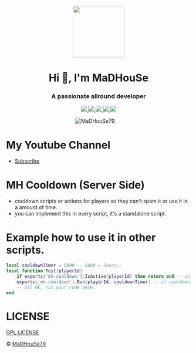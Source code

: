 <p align="center">
    <img width="140" src="https://icons.iconarchive.com/icons/iconarchive/red-orb-alphabet/128/Letter-M-icon.png" />  
    <h1 align="center">Hi 👋, I'm MaDHouSe</h1>
    <h3 align="center">A passionate allround developer </h3>    
</p>

<p align="center">
  <a href="https://github.com/MaDHouSe79/mh-parkingV2/issues">
    <img src="https://img.shields.io/github/issues/MaDHouSe79/mh-parkingV2"/> 
  </a>
  <a href="https://github.com/MaDHouSe79/mh-parkingV2/watchers">
    <img src="https://img.shields.io/github/watchers/MaDHouSe79/mh-parkingV2"/> 
  </a> 
  <a href="https://github.com/MaDHouSe79/mh-parkingV2/network/members">
    <img src="https://img.shields.io/github/forks/MaDHouSe79/mh-parkingV2"/> 
  </a>  
  <a href="https://github.com/MaDHouSe79/mh-parkingV2/stargazers">
    <img src="https://img.shields.io/github/stars/MaDHouSe79/mh-parkingV2?color=white"/> 
  </a>
  <a href="https://github.com/MaDHouSe79/mh-parkingV2/blob/main/LICENSE">
    <img src="https://img.shields.io/github/license/MaDHouSe79/mh-parkingV2?color=black"/> 
  </a>      
</p>

<p align="center">
    <img src="https://komarev.com/ghpvc/?username=MaDHouSe79&label=Profile%20views&color=3464eb&style=for-the-badge&logo=star&abbreviated=true" alt="MaDHouSe79" style="padding-right:20px;" />
</p>

# My Youtube Channel
- [Subscribe](https://www.youtube.com/@MaDHouSe79) 

# MH Cooldown (Server Side)
- cooldown scripts or actions for players so they can't spam it or use it in a amount of time.
- you can implement this in every script, it's a standalone script.

# Example how to use it in other scripts.
```lua
local cooldownTimer = 5000 -- 5000 = 5secs..
local function Test(playerId)
    if exports['mh-cooldown']:IsActive(playerId) then return end -- is cooldown active than stop.
    exports['mh-cooldown']:Run(playerId, cooldownTimer) -- if cooldown is not active, set a cooldown on a player server id.
    -- All Ok, run your code here.
end
```

# LICENSE
[GPL LICENSE](./LICENSE)<br />

&copy; [MaDHouSe79](https://www.youtube.com/@MaDHouSe79)

